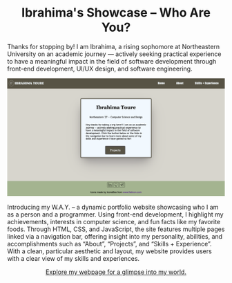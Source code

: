 <h1 align="center">Ibrahima's Showcase – Who Are You?</h1>

<p>Thanks for stopping by! I am Ibrahima, a rising sophomore at Northeastern 
University on an academic journey — actively seeking practical experience to have 
a meaningful impact in the field of software development through front-end 
development, UI/UX design, and software engineering.</p>

<p align="center"><img src="Images/HomePage_ScrnShot.png" alt="Home Page"></p>


<p>
  Introducing my W.A.Y. – a dynamic portfolio website showcasing who I am 
  as a person and a programmer. Using front-end development, I highlight my 
  achievements, interests in computer science, and fun facts like my favorite foods.
  Through HTML, CSS, and JavaScript, the site features multiple pages linked via 
  a navigation bar, offering insight into my personality, abilities, and accomplishments such as “About”,
  “Projects”, and “Skills + Experience”. With a clean, particular aesthetic and layout, my website provides
  users with a clear view of my skills and experiences. 
</p>

<p align="center"><a href="https://ibrahimast.github.io/IbrahimaST/" target="_blank">Explore my webpage for a glimpse into my world.</a></p>
